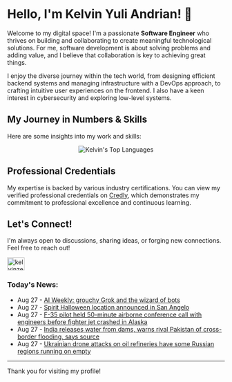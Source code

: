 # Hello, I'm Kelvin Yuli Andrian! 👋

Welcome to my digital space! I'm a passionate **Software Engineer** who thrives on building and collaborating to create meaningful technological solutions. For me, software development is about solving problems and adding value, and I believe that collaboration is key to achieving great things.

I enjoy the diverse journey within the tech world, from designing efficient backend systems and managing infrastructure with a DevOps approach, to crafting intuitive user experiences on the frontend. I also have a keen interest in cybersecurity and exploring low-level systems.

## My Journey in Numbers & Skills

Here are some insights into my work and skills:

<p align="center">
  <img src="https://github-readme-stats.vercel.app/api/top-langs/?username=kelvinzer0&layout=compact&theme=radical" alt="Kelvin's Top Languages" />
</p>

## Professional Credentials

My expertise is backed by various industry certifications. You can view my verified professional credentials on [Credly](https://www.credly.com/users/kelvin-yuli-andrian/badges), which demonstrates my commitment to professional excellence and continuous learning.

## Let's Connect!

I'm always open to discussions, sharing ideas, or forging new connections. Feel free to reach out!

<p align="left">
    <a href="https://linkedin.com/in/kelvinzero" target="blank"><img align="center" src="https://cdn.jsdelivr.net/npm/simple-icons@3.0.1/icons/linkedin.svg" alt="kelvinzero" height="30" width="40" /></a>
</p>

### Today's News:

<!-- feed start -->
- Aug 27 - [AI Weekly: grouchy Grok and the wizard of bots](https://finance.yahoo.com/video/ai-weekly-grouchy-grok-wizard-104312390.html)
- Aug 27 - [Spirit Halloween location announced in San Angelo](https://www.yahoo.com/news/articles/spirit-halloween-location-announced-san-100440183.html)
- Aug 27 - [F-35 pilot held 50-minute airborne conference call with engineers before fighter jet crashed in Alaska](https://www.yahoo.com/news/articles/f-35-pilot-held-50-060019184.html)
- Aug 27 - [India releases water from dams, warns rival Pakistan of cross-border flooding, says source](https://www.yahoo.com/news/articles/india-releases-water-dams-warns-062451946.html)
- Aug 27 - [Ukrainian drone attacks on oil refineries have some Russian regions running on empty](https://www.yahoo.com/news/articles/ukrainian-drone-attacks-oil-refineries-054203706.html)
<!-- feed end -->

---

Thank you for visiting my profile!
